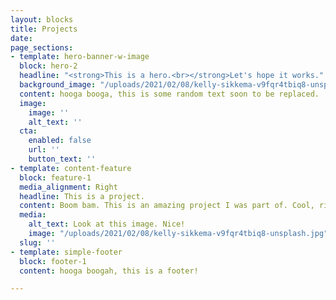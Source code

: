 ```yaml
---
layout: blocks
title: Projects
date: 
page_sections:
- template: hero-banner-w-image
  block: hero-2
  headline: "<strong>This is a hero.<br></strong>Let's hope it works."
  background_image: "/uploads/2021/02/08/kelly-sikkema-v9fqr4tbiq8-unsplash.jpg"
  content: hooga booga, this is some random text soon to be replaced.
  image:
    image: ''
    alt_text: ''
  cta:
    enabled: false
    url: ''
    button_text: ''
- template: content-feature
  block: feature-1
  media_alignment: Right
  headline: This is a project.
  content: Boom bam. This is an amazing project I was part of. Cool, right?
  media:
    alt_text: Look at this image. Nice!
    image: "/uploads/2021/02/08/kelly-sikkema-v9fqr4tbiq8-unsplash.jpg"
  slug: ''
- template: simple-footer
  block: footer-1
  content: hooga boogah, this is a footer!

---
```

